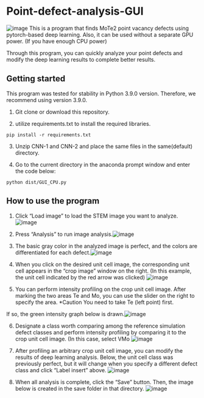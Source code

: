 # Point-defect-analysis-GUI
![image](https://github.com/wormschu/Point-defect-analysis-GUI/assets/56716689/79c8588a-636e-4f8f-9575-3439881ab4ed)
This is a program that finds MoTe2 point vacancy defects using pytorch-based deep learning. 
Also, it can be used without a separate GPU power. (If you have enough CPU power)

Through this program, you can quickly analyze your point defects and modify the deep learning results to complete better results.


## Getting started
This program was tested for stability in Python 3.9.0 version. Therefore, we recommend using version 3.9.0.

1. Git clone or download this repository.

2. utilize requirements.txt to install the required libraries.

```
pip install -r requirements.txt
```

3. Unzip CNN-1 and CNN-2 and place the same files in the same(default) directory.

4. Go to the current directory in the anaconda prompt window and enter the code below:

```
python dist/GUI_CPU.py
```

## How to use the program

1. Click “Load image” to load the STEM image you want to analyze.
![image](https://github.com/wormschu/Point-defect-analysis-GUI/assets/56716689/dbff1e7c-8700-4340-920d-98487cae88c3)

2. Press “Analysis” to run image analysis.![image](https://github.com/wormschu/Point-defect-analysis-GUI/assets/56716689/2bb5cf11-c461-40a4-a7e0-7866b5d2cfbf)

3. The basic gray color in the analyzed image is perfect, and the colors are differentiated for each defect.![image](https://github.com/wormschu/Point-defect-analysis-GUI/assets/56716689/c941b806-cd50-4632-ad4d-72b248985938)

4. When you click on the desired unit cell image, the corresponding unit cell appears in the “crop image” window on the right. (In this example, the unit cell indicated by the red arrow was clicked) ![image](https://github.com/wormschu/Point-defect-analysis-GUI/assets/56716689/c0052c08-fd1f-4d83-81f4-6649c9cd3e87)

5. You can perform intensity profiling on the crop unit cell image. After marking the two areas Te and Mo, you can use the slider on the right to specify the area. 
*Caution You need to take Te (left point) first.

If so, the green intensity graph below is drawn.![image](https://github.com/wormschu/Point-defect-analysis-GUI/assets/56716689/62d40464-bd18-4a69-828c-32e1f7c9ae25)

6. Designate a class worth comparing among the reference simulation defect classes and perform intensity profiling by comparing it to the crop unit cell image. (In this case, select VMo ![image](https://github.com/wormschu/Point-defect-analysis-GUI/assets/56716689/43e75f45-c1a6-4f34-8789-2494c925a154)

7. After profiling an arbitrary crop unit cell image, you can modify the results of deep learning analysis. Below, the unit cell class was previously perfect, but it will change when you specify a different defect class and click “Label insert” above. ![image](https://github.com/wormschu/Point-defect-analysis-GUI/assets/56716689/1e1ea8ad-4aae-402a-8d72-0261f143948b)

8. When all analysis is complete, click the “Save” button. Then, the image below is created in the save folder in that directory.
![image](https://github.com/wormschu/Point-defect-analysis-GUI/assets/56716689/d032c515-e681-4b69-ae54-424c94b7c09e)






